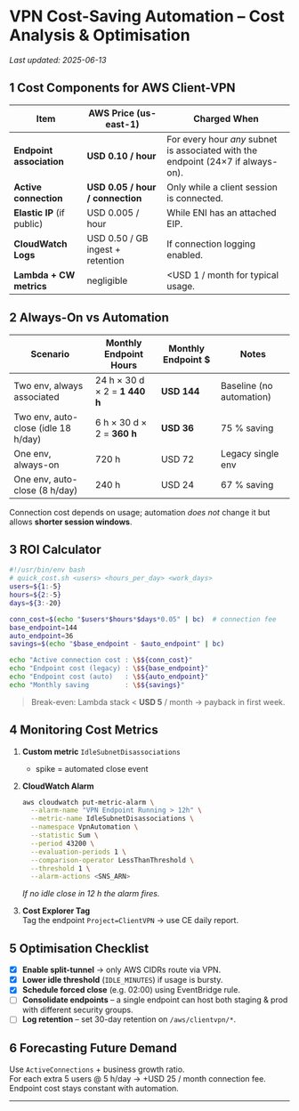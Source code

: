 # VPN Cost-Saving Automation – Cost Analysis & Optimisation

_Last updated: 2025-06-13_

## 1  Cost Components for AWS Client-VPN

| Item | AWS Price (us-east-1) | Charged When |
|------|----------------------|--------------|
| **Endpoint association** | **USD 0.10 / hour** | For every hour _any_ subnet is associated with the endpoint (24×7 if always-on). |
| **Active connection** | **USD 0.05 / hour / connection** | Only while a client session is connected. |
| **Elastic IP** (if public) | USD 0.005 / hour | While ENI has an attached EIP. |
| **CloudWatch Logs** | USD 0.50 / GB ingest + retention | If connection logging enabled. |
| **Lambda + CW metrics** | negligible | <USD 1 / month for typical usage. |

## 2  Always-On vs Automation

| Scenario | Monthly Endpoint Hours | Monthly Endpoint $ | Notes |
|----------|-----------------------|--------------------|-------|
| Two env, always associated | 24 h × 30 d × 2 = **1 440 h** | **USD 144** | Baseline (no automation) |
| Two env, auto-close (idle 18 h/day) | 6 h × 30 d × 2 = **360 h** | **USD 36** | 75 % saving |
| One env, always-on | 720 h | USD 72 | Legacy single env |
| One env, auto-close (8 h/day) | 240 h | USD 24 | 67 % saving |

Connection cost depends on usage; automation _does not_ change it but allows **shorter session windows**.

## 3  ROI Calculator

```bash
#!/usr/bin/env bash
# quick_cost.sh <users> <hours_per_day> <work_days>
users=${1:-5}
hours=${2:-5}
days=${3:-20}

conn_cost=$(echo "$users*$hours*$days*0.05" | bc)  # connection fee
base_endpoint=144
auto_endpoint=36
savings=$(echo "$base_endpoint - $auto_endpoint" | bc)

echo "Active connection cost : \$${conn_cost}"
echo "Endpoint cost (legacy) : \$${base_endpoint}"
echo "Endpoint cost (auto)   : \$${auto_endpoint}"
echo "Monthly saving         : \$${savings}"
```

> Break-even: Lambda stack < **USD 5** / month → payback in first week.

## 4  Monitoring Cost Metrics

1. **Custom metric** `IdleSubnetDisassociations`
   - spike = automated close event
2. **CloudWatch Alarm**
   ```bash
   aws cloudwatch put-metric-alarm \
     --alarm-name "VPN Endpoint Running > 12h" \
     --metric-name IdleSubnetDisassociations \
     --namespace VpnAutomation \
     --statistic Sum \
     --period 43200 \
     --evaluation-periods 1 \
     --comparison-operator LessThanThreshold \
     --threshold 1 \
     --alarm-actions <SNS_ARN>
   ```
   *If no idle close in 12 h the alarm fires.*

3. **Cost Explorer Tag**  
   Tag the endpoint `Project=ClientVPN` → use CE daily report.

## 5  Optimisation Checklist

- [x] **Enable split-tunnel** → only AWS CIDRs route via VPN.
- [x] **Lower idle threshold** (`IDLE_MINUTES`) if usage is bursty.
- [x] **Schedule forced close** (e.g. 02:00) using EventBridge rule.
- [ ] **Consolidate endpoints** – a single endpoint can host both staging & prod with different security groups.
- [ ] **Log retention** – set 30-day retention on `/aws/clientvpn/*`.

## 6  Forecasting Future Demand

Use `ActiveConnections` + business growth ratio.  
For each extra 5 users @ 5 h/day → +USD 25 / month connection fee.  
Endpoint cost stays constant with automation.

---
